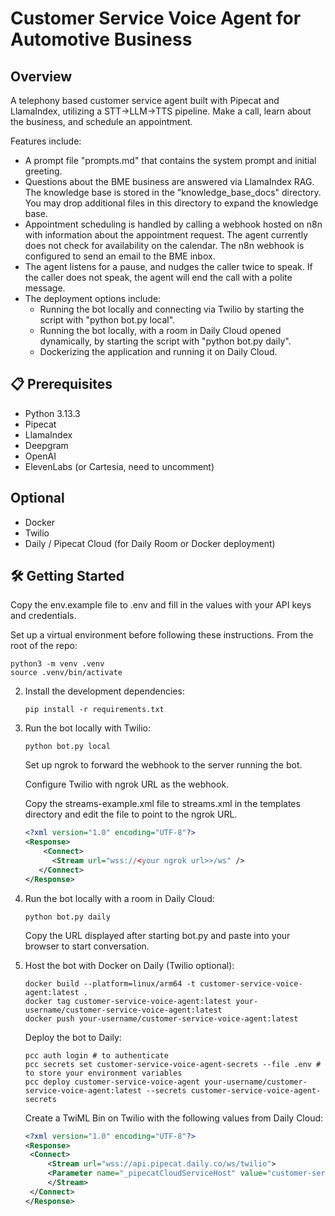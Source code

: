 # Customer Service Voice Agent for Automotive Business

## Overview
A telephony based customer service agent built with Pipecat and LlamaIndex, utilizing a STT->LLM->TTS pipeline.  Make a call, learn about the business, and schedule an appointment.

Features include:
* A prompt file "prompts.md" that contains the system prompt and initial greeting.
* Questions about the BME business are answered via LlamaIndex RAG.  The knowledge base is stored in the "knowledge_base_docs" directory.  You may drop additional files in this directory to expand the knowledge base.
* Appointment scheduling is handled by calling a webhook hosted on n8n with information about the appointment request.  The agent currently does not check for availability on the calendar.  The n8n webhook is configured to send an email to the BME inbox.
* The agent listens for a pause, and nudges the caller twice to speak.  If the caller does not speak, the agent will end the call with a polite message.
* The deployment options include:
    * Running the bot locally and connecting via Twilio by starting the script with "python bot.py local".
    * Running the bot locally, with a room in Daily Cloud opened dynamically, by starting the script with "python bot.py daily".
    * Dockerizing the application and running it on Daily Cloud.

## 📋 Prerequisites

* Python 3.13.3
* Pipecat
* LlamaIndex
* Deepgram
* OpenAI
* ElevenLabs (or Cartesia, need to uncomment)

## Optional
* Docker
* Twilio
* Daily / Pipecat Cloud (for Daily Room or Docker deployment)

## 🛠️ Getting Started

Copy the env.example file to .env and fill in the values with your API keys and credentials.

Set up a virtual environment before following these instructions. From the root of the repo:

   ```shell
   python3 -m venv .venv
   source .venv/bin/activate
   ```

2. Install the development dependencies:

   ```shell
   pip install -r requirements.txt
   ```

3. Run the bot locally with Twilio:

   ```shell
   python bot.py local
   ```

   Set up ngrok to forward the webhook to the server running the bot.

   Configure Twilio with ngrok URL as the webhook.

   Copy the streams-example.xml file to streams.xml in the templates directory and edit the file to point to the ngrok URL.

   ```xml
   <?xml version="1.0" encoding="UTF-8"?>
   <Response>
       <Connect>
         <Stream url="wss://<your ngrok url>>/ws" />
      </Connect>
   </Response>
   ```

4. Run the bot locally with a room in Daily Cloud:

   ```shell
   python bot.py daily
   ```

   Copy the URL displayed after starting bot.py and paste into your browser to start conversation.

5. Host the bot with Docker on Daily  (Twilio optional):

   ```shell
   docker build --platform=linux/arm64 -t customer-service-voice-agent:latest .
   docker tag customer-service-voice-agent:latest your-username/customer-service-voice-agent:latest
   docker push your-username/customer-service-voice-agent:latest
   ```

   Deploy the bot to Daily:

   ```shell
   pcc auth login # to authenticate
   pcc secrets set customer-service-voice-agent-secrets --file .env # to store your environment variables
   pcc deploy customer-service-voice-agent your-username/customer-service-voice-agent:latest --secrets customer-service-voice-agent-secrets
   ```

   Create a TwiML Bin on Twilio with the following values from Daily Cloud:
   
   ```xml
   <?xml version="1.0" encoding="UTF-8"?>
   <Response>
    <Connect>
        <Stream url="wss://api.pipecat.daily.co/ws/twilio">
        <Parameter name="_pipecatCloudServiceHost" value="customer-service-voice-agent.ORGANIZATION_NAME"/>
        </Stream>
    </Connect>
   </Response>